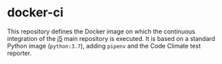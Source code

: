 # docker-ci

This repository defines the Docker image on which the continuous
integration of the [j5][j5] main repository is executed. It is
based on a standard Python image (`python:3.7`), adding `pipenv`
and the Code Climate test reporter.

[j5]: https://github.com/j5api/j5

